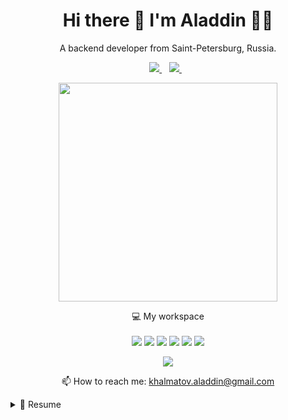 <h1 align='center'>
  Hi there 👋 I'm Aladdin 👨‍💻
</h1>

<p align='center'>
  A backend developer from Saint-Petersburg, Russia.
</p>

<p align='center'>
  <a href="https://www.linkedin.com/in/khalmatov/">
    <img src="https://img.shields.io/badge/linkedin-%230077B5.svg?&style=for-the-badge&logo=linkedin&logoColor=white" />
  </a>&nbsp;&nbsp;
  <a href="https://t.me/aladdin4ik">
    <img src="https://img.shields.io/badge/Telegram-2CA5E0?style=for-the-badge&logo=telegram&logoColor=white" />        
  </a>&nbsp;&nbsp;
</p>

<p align='center'>
  <a href="#"><img src="https://github-readme-stats.vercel.app/api?username=khalmatov&show_icons=true&count_private=true&theme=blue-green" width="350"></a>
</p>

<p align='center'>
  💻 My workspace<br/><br/>
  <img src="https://img.shields.io/badge/debian-red?style=for-the-badge&logo=ubuntu&logoColor=white" />
  <img src="https://img.shields.io/badge/AMD-Radeon_RX_5600X-ED1C24?style=for-the-badge&logo=amd&logoColor=white" />
  <img src="https://img.shields.io/badge/NVIDIA-RTX_3600_TI-76B900?style=for-the-badge&logo=nvidia&logoColor=white" />
  <img src="https://img.shields.io/badge/RAM-32GB-%230071C5.svg?&style=for-the-badge&logoColor=white" />
  <img src="https://img.shields.io/badge/VIM-%2311AB00.svg?style=for-the-badge&logoColor=white&logo=vim" />
  <img src="https://img.shields.io/badge/Obsidian-%23483699.svg?style=for-the-badge&logoColor=white&logo=obsidian" />
</p>

<p align='center'>
  <img src="https://github-readme-stats.vercel.app/api/top-langs/?username=khalmatov&theme=blue-green" />
</p>

<p align='center'>
  📫 How to reach me: <a href='mailto:khalmatov.aladdin@gmail.com'>khalmatov.aladdin@gmail.com</a>
</p>


<details>
  <summary>📃 Resume</summary>
  
  ## Experience

<img align="right" src="https://img.shields.io/badge/redis-%23DD0031.svg?style=for-the-badge&logo=redis&logoColor=white" />
<img align="right" src="https://img.shields.io/badge/PostgreSQL-316192?style=for-the-badge&logo=postgresql&logoColor=white" />
<img align="right" src="https://img.shields.io/badge/celery-%23a9cc54.svg?style=for-the-badge&logo=mongodb&logoColor=white" /> 
<img align="right" src="https://img.shields.io/badge/git-%23F05033.svg?style=for-the-badge&logo=fastapi" />
<img align="right" src="https://img.shields.io/badge/DJANGO-REST-ff1709?style=for-the-badge&logo=django&logoColor=white" />
  
- 👨‍💻 **Junior Python Developer**\
📆 2021 - 2022\
📍 **Legres** - Saint-Petersburg, Russia

<img align="right" src="https://img.shields.io/badge/MongoDB-4EA94B?style=for-the-badge&logo=mongodb&logoColor=white" /> 
<img align="right" src="https://img.shields.io/badge/gitlab%20ci-%23181717.svg?style=for-the-badge&logo=postgresql&logoColor=white" />
<img align="right" src="https://img.shields.io/badge/jira-%230A0FFF.svg?style=for-the-badge&logo=redis&logoColor=white" />
<img align="right" src="https://img.shields.io/badge/FastAPI-005571?style=for-the-badge&logo=fastapi" />
<img align="right" src="https://img.shields.io/badge/docker-257bd6?style=for-the-badge&logo=fastapi" />

- 👨‍💻 **Middle Python Developer**\
📆 2022 - 2024\
📍 **MoneyCat** - Saint-Petersburg, Russia

<img align="right" src="https://img.shields.io/badge/Rabbitmq-FF6600?style=for-the-badge&logo=mongodb&logoColor=white" /> 
<img align="right" src="https://img.shields.io/badge/Poetry-%233B82F6.svg?style=for-the-badge&logo=redis&logoColor=white" />
<img align="right" src="https://img.shields.io/badge/PostgreSQL-316192?style=for-the-badge&logo=postgresql&logoColor=white" />
<img align="right" src="https://img.shields.io/badge/pytest-%23ffffff.svg?style=for-the-badge&logo=fastapi" />
<img align="right" src="https://img.shields.io/badge/Django-092E20?style=for-the-badge&logo=django&logoColor=white" />

- 👨‍💻 **Backend Developer**\
📆 2025 - moment\
📍 **MoneyCat** - Saint-Petersburg, Russia

## Skills

<img align="right" src="https://img.shields.io/badge/Markdown-000000?style=flat-square&logo=markdown&logoColor=white" />
<img align="right" src="https://img.shields.io/badge/CSS-239120?&style=flat-square&logo=css3&logoColor=white" />
<img align="right" src="https://img.shields.io/badge/HTML-239120?style=flat-square&logo=html5&logoColor=white" /> 
<img align="right" src="https://img.shields.io/badge/JavaScript-F7DF1E?style=flat-square&logo=javascript&logoColor=black">
<img align="right" src="https://img.shields.io/badge/python-%2314354C.svg?style=flat-square&logo=python&logoColor=white" />

**Languages**
 
<img align="right" src="https://img.shields.io/badge/Flask-000000?style=flat-square&logo=flask&logoColor=white" />
<img align="right" src="https://img.shields.io/badge/FastAPI-005571?style=flat-square&logo=fastapi" />
<img align="right" src="https://img.shields.io/badge/DJANGO-REST-ff1709?style=flat-square&logo=django&logoColor=white&color=ff1709&labelColor=gray" />
<img align="right" src="https://img.shields.io/badge/Django-092E20?style=flat-square&logo=django&logoColor=white" />
 
**Backend**

<img align="right" src="https://img.shields.io/badge/Bootstrap-563D7C?style=flat-square&logo=bootstrap&logoColor=white" />
<img align="right" src="https://img.shields.io/badge/MUI-%230081CB.svg?style=flat-square&logo=bootstrap&logoColor=white" />
<img align="right" src="https://img.shields.io/badge/Vue.js-35495E?style=flat-square&logo=vue.js&logoColor=4FC08D" />
<img align="right" src="https://img.shields.io/badge/react-%2320232a.svg?style=flat-square&logo=react&logoColor=4FC08D" />
  
**Frontend**

<img align="right" src="https://img.shields.io/badge/SQLite-07405E?style=flat-square&logo=sqlite&logoColor=white" />
<img align="right" src="https://img.shields.io/badge/MongoDB-%234ea94b.svg?style=flat-square&logo=mongodb&logoColor=white" />
<img align="right" src="https://img.shields.io/badge/redis-%23DD0031.svg?style=flat-square&logo=redis&logoColor=white" />
<img align="right" src="https://img.shields.io/badge/PostgreSQL-316192?style=flat-square&logo=postgresql&logoColor=white" />
  
**Databases**
  
<img align="right" src="https://img.shields.io/badge/sublime_text-%23575757.svg?style=flat-square&logo=sublime-text&logoColor=important" />
<img align="right" src="https://img.shields.io/badge/VIM-%2311AB00.svg?style=flat-square&logo=vim&logoColor=white" />
<img align="right" src="https://img.shields.io/badge/pycharm-143?style=flat-square&logo=pycharm&logoColor=black&color=black&labelColor=green" />
  
**IDEs/Editors**
 
<img align="right" src="https://img.shields.io/badge/Android-3DDC84?style=flat-squaree&logo=android&logoColor=white" />
<img align="right" src="https://img.shields.io/badge/Debian-A81D33?logo=debian&logoColor=white" />
<img align="right" src="https://img.shields.io/badge/Ubuntu-E95420?logo=ubuntu&logoColor=white" />
<img align="right" src="https://img.shields.io/badge/Kali-268BEE?style=flat-square&logo=kalilinux&logoColor=white" />
<img align="right" src="https://img.shields.io/badge/Windows-0078D6?logo=windows&logoColor=white" /> 
  
**Operating Systems**
  
<img align="right" src="https://img.shields.io/badge/jira-%230A0FFF.svg?style=flat-square&logo=jira&logoColor=white" />
<img align="right" src="https://img.shields.io/badge/nginx-%23009639.svg?style=flat-square&logo=nginx&logoColor=white" />
<img align="right" src="https://img.shields.io/badge/bitbucket-%230047B3.svg?style=flat-square&logo=bitbucket&logoColor=white" />
<img align="right" src="https://img.shields.io/badge/gitlab-%23181717.svg?style=flat-square&logo=gitlab&logoColor=white" />
<img align="right" src="https://img.shields.io/badge/github-%23121011.svg?style=flat-square&logo=github&logoColor=white" />
<img align="right" src="https://img.shields.io/badge/git-%23F05033.svg?style=flat-square&logo=git&logoColor=white" />
<img align="right" src="https://img.shields.io/badge/docker-%230db7ed.svg?style=flat-square&logo=docker&logoColor=white" />
  
**Others**
  
</details>

